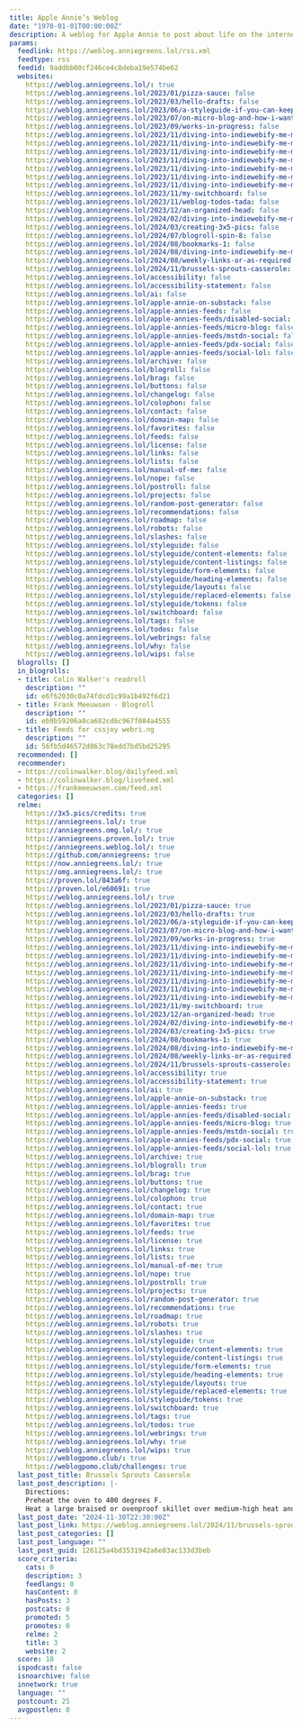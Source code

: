 ```yaml
---
title: Apple Annie’s Weblog
date: "1970-01-01T00:00:00Z"
description: A weblog for Apple Annie to post about life on the internet.
params:
  feedlink: https://weblog.anniegreens.lol/rss.xml
  feedtype: rss
  feedid: 9addbb00cf246ce4c8deba19e574be62
  websites:
    https://weblog.anniegreens.lol/: true
    https://weblog.anniegreens.lol/2023/01/pizza-sauce: false
    https://weblog.anniegreens.lol/2023/03/hello-drafts: false
    https://weblog.anniegreens.lol/2023/06/a-styleguide-if-you-can-keep-it: false
    https://weblog.anniegreens.lol/2023/07/on-micro-blog-and-how-i-want-to-use-it: false
    https://weblog.anniegreens.lol/2023/09/works-in-progress: false
    https://weblog.anniegreens.lol/2023/11/diving-into-indiewebify-me-microformats-part-i: false
    https://weblog.anniegreens.lol/2023/11/diving-into-indiewebify-me-microformats-part-ii: false
    https://weblog.anniegreens.lol/2023/11/diving-into-indiewebify-me-microformats-part-iii: false
    https://weblog.anniegreens.lol/2023/11/diving-into-indiewebify-me-microformats-part-iv: false
    https://weblog.anniegreens.lol/2023/11/diving-into-indiewebify-me-microformats-part-v: false
    https://weblog.anniegreens.lol/2023/11/diving-into-indiewebify-me-microformats-part-vi: false
    https://weblog.anniegreens.lol/2023/11/diving-into-indiewebify-me-microformats-part-vii: false
    https://weblog.anniegreens.lol/2023/11/my-switchboard: false
    https://weblog.anniegreens.lol/2023/11/weblog-todos-tada: false
    https://weblog.anniegreens.lol/2023/12/an-organized-head: false
    https://weblog.anniegreens.lol/2024/02/diving-into-indiewebify-me-microformats-part-viii: false
    https://weblog.anniegreens.lol/2024/03/creating-3x5-pics: false
    https://weblog.anniegreens.lol/2024/07/blogroll-spin-8: false
    https://weblog.anniegreens.lol/2024/08/bookmarks-1: false
    https://weblog.anniegreens.lol/2024/08/diving-into-indiewebify-me-microformats-part-ix: false
    https://weblog.anniegreens.lol/2024/08/weekly-links-or-as-required: false
    https://weblog.anniegreens.lol/2024/11/brussels-sprouts-casserole: false
    https://weblog.anniegreens.lol/accessibility: false
    https://weblog.anniegreens.lol/accessibility-statement: false
    https://weblog.anniegreens.lol/ai: false
    https://weblog.anniegreens.lol/apple-annie-on-substack: false
    https://weblog.anniegreens.lol/apple-annies-feeds: false
    https://weblog.anniegreens.lol/apple-annies-feeds/disabled-social: false
    https://weblog.anniegreens.lol/apple-annies-feeds/micro-blog: false
    https://weblog.anniegreens.lol/apple-annies-feeds/mstdn-social: false
    https://weblog.anniegreens.lol/apple-annies-feeds/pdx-social: false
    https://weblog.anniegreens.lol/apple-annies-feeds/social-lol: false
    https://weblog.anniegreens.lol/archive: false
    https://weblog.anniegreens.lol/blogroll: false
    https://weblog.anniegreens.lol/brag: false
    https://weblog.anniegreens.lol/buttons: false
    https://weblog.anniegreens.lol/changelog: false
    https://weblog.anniegreens.lol/colophon: false
    https://weblog.anniegreens.lol/contact: false
    https://weblog.anniegreens.lol/domain-map: false
    https://weblog.anniegreens.lol/favorites: false
    https://weblog.anniegreens.lol/feeds: false
    https://weblog.anniegreens.lol/license: false
    https://weblog.anniegreens.lol/links: false
    https://weblog.anniegreens.lol/lists: false
    https://weblog.anniegreens.lol/manual-of-me: false
    https://weblog.anniegreens.lol/nope: false
    https://weblog.anniegreens.lol/postroll: false
    https://weblog.anniegreens.lol/projects: false
    https://weblog.anniegreens.lol/random-post-generator: false
    https://weblog.anniegreens.lol/recommendations: false
    https://weblog.anniegreens.lol/roadmap: false
    https://weblog.anniegreens.lol/robots: false
    https://weblog.anniegreens.lol/slashes: false
    https://weblog.anniegreens.lol/styleguide: false
    https://weblog.anniegreens.lol/styleguide/content-elements: false
    https://weblog.anniegreens.lol/styleguide/content-listings: false
    https://weblog.anniegreens.lol/styleguide/form-elements: false
    https://weblog.anniegreens.lol/styleguide/heading-elements: false
    https://weblog.anniegreens.lol/styleguide/layouts: false
    https://weblog.anniegreens.lol/styleguide/replaced-elements: false
    https://weblog.anniegreens.lol/styleguide/tokens: false
    https://weblog.anniegreens.lol/switchboard: false
    https://weblog.anniegreens.lol/tags: false
    https://weblog.anniegreens.lol/todos: false
    https://weblog.anniegreens.lol/webrings: false
    https://weblog.anniegreens.lol/why: false
    https://weblog.anniegreens.lol/wips: false
  blogrolls: []
  in_blogrolls:
  - title: Colin Walker's readroll
    description: ""
    id: e6f62030c0a74fdcd1c99a1b492f6d21
  - title: Frank Meeuwsen - Blogroll
    description: ""
    id: eb9b59206a8ca682cd6c967f084a4555
  - title: Feeds for cssjoy webri.ng
    description: ""
    id: 56fb5d46572d863c78edd7bd5bd25295
  recommended: []
  recommender:
  - https://colinwalker.blog/dailyfeed.xml
  - https://colinwalker.blog/livefeed.xml
  - https://frankmeeuwsen.com/feed.xml
  categories: []
  relme:
    https://3x5.pics/credits: true
    https://anniegreens.lol/: true
    https://anniegreens.omg.lol/: true
    https://anniegreens.proven.lol/: true
    https://anniegreens.weblog.lol/: true
    https://github.com/anniegreens: true
    https://now.anniegreens.lol/: true
    https://omg.anniegreens.lol/: true
    https://proven.lol/843a6f: true
    https://proven.lol/e60691: true
    https://weblog.anniegreens.lol/: true
    https://weblog.anniegreens.lol/2023/01/pizza-sauce: true
    https://weblog.anniegreens.lol/2023/03/hello-drafts: true
    https://weblog.anniegreens.lol/2023/06/a-styleguide-if-you-can-keep-it: true
    https://weblog.anniegreens.lol/2023/07/on-micro-blog-and-how-i-want-to-use-it: true
    https://weblog.anniegreens.lol/2023/09/works-in-progress: true
    https://weblog.anniegreens.lol/2023/11/diving-into-indiewebify-me-microformats-part-i: true
    https://weblog.anniegreens.lol/2023/11/diving-into-indiewebify-me-microformats-part-ii: true
    https://weblog.anniegreens.lol/2023/11/diving-into-indiewebify-me-microformats-part-iii: true
    https://weblog.anniegreens.lol/2023/11/diving-into-indiewebify-me-microformats-part-iv: true
    https://weblog.anniegreens.lol/2023/11/diving-into-indiewebify-me-microformats-part-v: true
    https://weblog.anniegreens.lol/2023/11/diving-into-indiewebify-me-microformats-part-vi: true
    https://weblog.anniegreens.lol/2023/11/diving-into-indiewebify-me-microformats-part-vii: true
    https://weblog.anniegreens.lol/2023/11/my-switchboard: true
    https://weblog.anniegreens.lol/2023/12/an-organized-head: true
    https://weblog.anniegreens.lol/2024/02/diving-into-indiewebify-me-microformats-part-viii: true
    https://weblog.anniegreens.lol/2024/03/creating-3x5-pics: true
    https://weblog.anniegreens.lol/2024/08/bookmarks-1: true
    https://weblog.anniegreens.lol/2024/08/diving-into-indiewebify-me-microformats-part-ix: true
    https://weblog.anniegreens.lol/2024/08/weekly-links-or-as-required: true
    https://weblog.anniegreens.lol/2024/11/brussels-sprouts-casserole: true
    https://weblog.anniegreens.lol/accessibility: true
    https://weblog.anniegreens.lol/accessibility-statement: true
    https://weblog.anniegreens.lol/ai: true
    https://weblog.anniegreens.lol/apple-annie-on-substack: true
    https://weblog.anniegreens.lol/apple-annies-feeds: true
    https://weblog.anniegreens.lol/apple-annies-feeds/disabled-social: true
    https://weblog.anniegreens.lol/apple-annies-feeds/micro-blog: true
    https://weblog.anniegreens.lol/apple-annies-feeds/mstdn-social: true
    https://weblog.anniegreens.lol/apple-annies-feeds/pdx-social: true
    https://weblog.anniegreens.lol/apple-annies-feeds/social-lol: true
    https://weblog.anniegreens.lol/archive: true
    https://weblog.anniegreens.lol/blogroll: true
    https://weblog.anniegreens.lol/brag: true
    https://weblog.anniegreens.lol/buttons: true
    https://weblog.anniegreens.lol/changelog: true
    https://weblog.anniegreens.lol/colophon: true
    https://weblog.anniegreens.lol/contact: true
    https://weblog.anniegreens.lol/domain-map: true
    https://weblog.anniegreens.lol/favorites: true
    https://weblog.anniegreens.lol/feeds: true
    https://weblog.anniegreens.lol/license: true
    https://weblog.anniegreens.lol/links: true
    https://weblog.anniegreens.lol/lists: true
    https://weblog.anniegreens.lol/manual-of-me: true
    https://weblog.anniegreens.lol/nope: true
    https://weblog.anniegreens.lol/postroll: true
    https://weblog.anniegreens.lol/projects: true
    https://weblog.anniegreens.lol/random-post-generator: true
    https://weblog.anniegreens.lol/recommendations: true
    https://weblog.anniegreens.lol/roadmap: true
    https://weblog.anniegreens.lol/robots: true
    https://weblog.anniegreens.lol/slashes: true
    https://weblog.anniegreens.lol/styleguide: true
    https://weblog.anniegreens.lol/styleguide/content-elements: true
    https://weblog.anniegreens.lol/styleguide/content-listings: true
    https://weblog.anniegreens.lol/styleguide/form-elements: true
    https://weblog.anniegreens.lol/styleguide/heading-elements: true
    https://weblog.anniegreens.lol/styleguide/layouts: true
    https://weblog.anniegreens.lol/styleguide/replaced-elements: true
    https://weblog.anniegreens.lol/styleguide/tokens: true
    https://weblog.anniegreens.lol/switchboard: true
    https://weblog.anniegreens.lol/tags: true
    https://weblog.anniegreens.lol/todos: true
    https://weblog.anniegreens.lol/webrings: true
    https://weblog.anniegreens.lol/why: true
    https://weblog.anniegreens.lol/wips: true
    https://weblogpomo.club/: true
    https://weblogpomo.club/challenges: true
  last_post_title: Brussels Sprouts Casserole
  last_post_description: |-
    Directions:
    Preheat the oven to 400 degrees F.
    Heat a large braised or ovenproof skillet over medium-high heat and add the oil. When the oil is hot, add the Brussels sprouts and cook, tossing
  last_post_date: "2024-11-30T22:30:00Z"
  last_post_link: https://weblog.anniegreens.lol/2024/11/brussels-sprouts-casserole
  last_post_categories: []
  last_post_language: ""
  last_post_guid: 126125a4bd3531942a6e83ac133d3beb
  score_criteria:
    cats: 0
    description: 3
    feedlangs: 0
    hasContent: 0
    hasPosts: 3
    postcats: 0
    promoted: 5
    promotes: 0
    relme: 2
    title: 3
    website: 2
  score: 18
  ispodcast: false
  isnoarchive: false
  innetwork: true
  language: ""
  postcount: 25
  avgpostlen: 0
---
```

